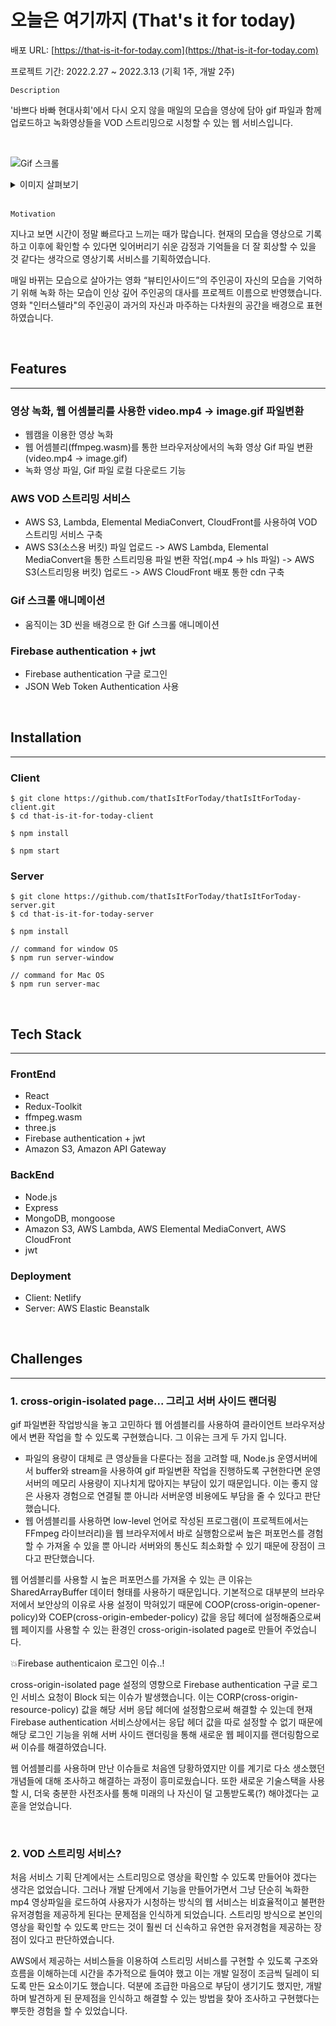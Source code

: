 # 오늘은 여기까지 (That's it for today)

배포 URL: [https://that-is-it-for-today.com](https://that-is-it-for-today.com)

프로젝트 기간: 2022.2.27 ~ 2022.3.13 (기획 1주, 개발 2주)

`Description`

'바쁘다 바빠 현대사회'에서 다시 오지 않을 매일의 모습을 영상에 담아 gif 파일과 함께 업로드하고 녹화영상들을 VOD 스트리밍으로 시청할 수 있는 웹 서비스입니다.

<br>

![Gif 스크롤](https://that-is-it-for-today.s3.ap-northeast-2.amazonaws.com/GIF_SCROLL.png)

<details>
<summary>이미지 살펴보기</summary>

![메인화면](<https://that-is-it-for-today.s3.ap-northeast-2.amazonaws.com/MAIN+(2).png>)

메인 랜딩페이지입니다.

![녹화](https://that-is-it-for-today.s3.ap-northeast-2.amazonaws.com/RECORDER.png)
녹화페이지입니다. 런타임을 확인하며 영상을 녹화합니다.

![변환](https://that-is-it-for-today.s3.ap-northeast-2.amazonaws.com/GIF_CONVERT.png)
녹화 완료버튼을 누르면 웹 어셈블리를 통해 브라우저상에서 녹화된 영상 파일을 Gif 파일로 변환합니다.
![미리보기](https://that-is-it-for-today.s3.ap-northeast-2.amazonaws.com/GIF_CONVERTED.jpg)
사용자는 변환된 Gif 파일을 녹화영상 미리보기 이미지로서 확인할 수 있습니다. 사용자는 해당 영상을 업로드하거나 재녹화 할 수 있습니다.

![Gif 스크롤](https://that-is-it-for-today.s3.ap-northeast-2.amazonaws.com/GIF_SCROLL.png)
내 영상보기 페이지입니다. 사용자가 업로드한 영상들의 리스트를 Gif 이미지로 보여주고 스크롤을 통해 확인할 수 있습니다. Gif 이미지를 클릭 시 해당 영상을 VOD 스트리밍으로 시청할 수 있습니다.

![스트리밍](https://that-is-it-for-today.s3.ap-northeast-2.amazonaws.com/DetailPage.jpg)
영상 디테일 페이지입니다. 해당 영상파일(.mp4)과 Gif 파일을 로컬 다운로드 할 수 있고 영상을 삭제할 수 있습니다.

</details>

<br>

`Motivation`

지나고 보면 시간이 정말 빠르다고 느끼는 때가 많습니다. 현재의 모습을 영상으로 기록하고 이후에 확인할 수 있다면 잊어버리기 쉬운 감정과 기억들을 더 잘 회상할 수 있을 것 같다는 생각으로 영상기록 서비스를 기획하였습니다.

매일 바뀌는 모습으로 살아가는 영화 “뷰티인사이드”의 주인공이 자신의 모습을 기억하기 위해 녹화 하는 모습이 인상 깊어 주인공의 대사를 프로젝트 이름으로 반영했습니다. 영화 "인터스텔라"의 주인공이 과거의 자신과 마주하는 다차원의 공간을 배경으로 표현하였습니다.

<br>

## Features

---

### **영상 녹화, 웹 어셈블리를 사용한 video.mp4 -> image.gif 파일변환**

- 웹캠을 이용한 영상 녹화
- 웹 어셈블리(ffmpeg.wasm)를 통한 브라우저상에서의 녹화 영상 Gif 파일 변환(video.mp4 -> image.gif)
- 녹화 영상 파일, Gif 파일 로컬 다운로드 기능

### **AWS VOD 스트리밍 서비스**

- AWS S3, Lambda, Elemental MediaConvert, CloudFront를 사용하여 VOD 스트리밍 서비스 구축
- AWS S3(소스용 버킷) 파일 업로드 -> AWS Lambda, Elemental MediaConvert을 통한 스트리밍용 파일 변환 작업(.mp4 -> hls 파일) -> AWS S3(스트리밍용 버킷) 업로드 -> AWS CloudFront 배포 통한 cdn 구축

### **Gif 스크롤 애니메이션**

- 움직이는 3D 씬을 배경으로 한 Gif 스크롤 애니메이션

### **Firebase authentication + jwt**

- Firebase authentication 구글 로그인
- JSON Web Token Authentication 사용

<br>

## Installation

---

### **Client**

```
$ git clone https://github.com/thatIsItForToday/thatIsItForToday-client.git
$ cd that-is-it-for-today-client

$ npm install

$ npm start
```

### **Server**

```
$ git clone https://github.com/thatIsItForToday/thatIsItForToday-server.git
$ cd that-is-it-for-today-server

$ npm install

// command for window OS
$ npm run server-window

// command for Mac OS
$ npm run server-mac
```

<br>

## Tech Stack

---

### **FrontEnd**

- React
- Redux-Toolkit
- ffmpeg.wasm
- three.js
- Firebase authentication + jwt
- Amazon S3, Amazon API Gateway

### **BackEnd**

- Node.js
- Express
- MongoDB, mongoose
- Amazon S3, AWS Lambda, AWS Elemental MediaConvert, AWS CloudFront
- jwt

### **Deployment**

- Client: Netlify
- Server: AWS Elastic Beanstalk

<br>

## Challenges

---

### **1. cross-origin-isolated page... 그리고 서버 사이드 랜더링**

gif 파일변환 작업방식을 놓고 고민하다 웹 어셈블리를 사용하여 클라이언트 브라우저상에서 변환 작업을 할 수 있도록 구현했습니다. 그 이유는 크게 두 가지 입니다.

- 파일의 용량이 대체로 큰 영상들을 다룬다는 점을 고려할 때, Node.js 운영서버에서 buffer와 stream을 사용하여 gif 파일변환 작업을 진행하도록 구현한다면 운영서버의 메모리 사용량이 지나치게 많아지는 부담이 있기 때문입니다. 이는 좋지 않은 사용자 경험으로 연결될 뿐 아니라 서버운영 비용에도 부담을 줄 수 있다고 판단했습니다.
- 웹 어셈블리를 사용하면 low-level 언어로 작성된 프로그램(이 프로젝트에서는 FFmpeg 라이브러리)을 웹 브라우저에서 바로 실행함으로써 높은 퍼포먼스를 경험할 수 가져올 수 있을 뿐 아니라 서버와의 통신도 최소화할 수 있기 때문에 장점이 크다고 판단했습니다.

웹 어셈블리를 사용할 시 높은 퍼포먼스를 가져올 수 있는 큰 이유는 SharedArrayBuffer 데이터 형태를 사용하기 때문입니다. 기본적으로 대부분의 브라우저에서 보안상의 이유로 사용 설정이 막혀있기 때문에 COOP(cross-origin-opener-policy)와 COEP(cross-origin-embeder-policy) 값을 응답 헤더에 설정해줌으로써 웹 페이지를 사용할 수 있는 환경인 cross-origin-isolated page로 만들어 주었습니다.

💥Firebase authenticaion 로그인 이슈..!

cross-origin-isolated page 설정의 영향으로 Firebase authentication 구글 로그인 서비스 요청이 Block 되는 이슈가 발생했습니다. 이는 CORP(cross-origin-resource-policy) 값을 해당 서버 응답 헤더에 설정함으로써 해결할 수 있는데 현재 Firebase authentication 서비스상에서는 응답 헤더 값을 따로 설정할 수 없기 때문에 해당 로그인 기능을 위해 서버 사이드 랜더링을 통해 새로운 웹 페이지를 랜더링함으로써 이슈를 해결하였습니다.

웹 어셈블리를 사용하며 만난 이슈들로 처음엔 당황하였지만 이를 계기로 다소 생소했던 개념들에 대해 조사하고 해결하는 과정이 흥미로웠습니다. 또한 새로운 기술스택을 사용할 시, 더욱 충분한 사전조사를 통해 미래의 나 자신이 덜 고통받도록(?) 해야겠다는 교훈을 얻었습니다.

<br>

### **2. VOD 스트리밍 서비스?**

처음 서비스 기획 단계에서는 스트리밍으로 영상을 확인할 수 있도록 만들어야 겠다는 생각은 없었습니다. 그러나 개발 단계에서 기능을 만들어가면서 그냥 단순히 녹화한 mp4 영상파일을 로드하여 사용자가 시청하는 방식의 웹 서비스는 비효율적이고 불편한 유저경험을 제공하게 된다는 문제점을 인식하게 되었습니다. 스트리밍 방식으로 본인의 영상을 확인할 수 있도록 만드는 것이 훨씬 더 신속하고 유연한 유저경험을 제공하는 장점이 있다고 판단하였습니다.

AWS에서 제공하는 서비스들을 이용하여 스트리밍 서비스를 구현할 수 있도록 구조와 흐름을 이해하는데 시간을 추가적으로 들여야 했고 이는 개발 일정이 조금씩 딜레이 되도록 만든 요소이기도 했습니다. 덕분에 조급한 마음으로 부담이 생기기도 했지만, 개발하며 발견하게 된 문제점을 인식하고 해결할 수 있는 방법을 찾아 조사하고 구현했다는 뿌듯한 경험을 할 수 있었습니다.

<br>
